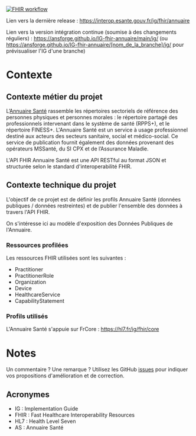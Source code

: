 [![FHIR workflow](https://github.com/ansforge/IG-fhir-annuaire/actions/workflows/fhir-worklows.yml/badge.svg)](https://github.com/ansforge/IG-fhir-annuaire/actions/workflows/fhir-worklows.yml)

Lien vers la dernière release : https://interop.esante.gouv.fr/ig/fhir/annuaire

Lien vers la version intégration continue (soumise à des changements réguliers) : https://ansforge.github.io/IG-fhir-annuaire/main/ig/ (ou https://ansforge.github.io/IG-fhir-annuaire/[nom_de_la_branche]/ig/ pour prévisualiser l'IG d'une branche)



# Contexte

## Contexte métier du projet

L’[Annuaire Santé](https://esante.gouv.fr/produits-services/annuaire-sante) rassemble les répertoires sectoriels de référence des personnes physiques et personnes morales : le répertoire partagé des professionnels intervenant dans le système de santé (RPPS+), et le répertoire FINESS+. L'Annuaire Santé est un service à usage professionnel destiné aux acteurs des secteurs sanitaire, social et médico-social. Ce service de publication fournit également des données provenant des opérateurs MSSanté, du SI CPX et de l’Assurance Maladie. 

L'API FHIR Annuaire Santé est une API RESTful au format JSON et structurée selon le standard d'interoperabilité FHIR.

## Contexte technique du projet

L'objectif de ce projet est de définir les profils Annuaire Santé (données publiques / données restreintes) et de publier l'ensemble des données à travers l'API FHIR.

On s'intéresse ici au modèle d'exposition des Données Publiques de l'Annuaire.

### Ressources profilées

Les ressources FHIR utilisées sont les suivantes :

* Practitioner
* PractitionerRole
* Organization
* Device
* HealthcareService
* CapabilityStatement

### Profils utilisés

L'Annuaire Santé s'appuie sur FrCore : https://hl7.fr/ig/fhir/core


# Notes

Un commentaire ? Une remarque ? Utilisez les GitHub [issues](https://github.com/ansforge/IG-fhir-annuaire/issues) pour indiquer vos propositions d'amélioration et de correction.

## Acronymes

* IG : Implementation Guide
* FHIR : Fast Healthcare Interoperability Resources
* HL7 : Health Level Seven
* AS : Annuaire Santé
